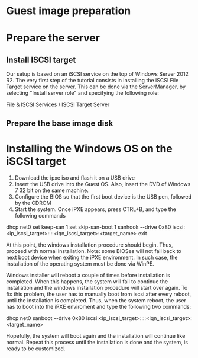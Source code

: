 # Guest image preparation

# Prepare the server

## Install ISCSI target
Our setup is based on an iSCSI service on the top of Windows Server 2012 R2.
The very first step of the tutorial consists in installing the iSCSI File Target service on the server.
This can be done via the ServerManager, by selecting "Install server role" and specifying the following role:

File & ISCSI Services / ISCSI Target Server

## Prepare the base image disk



# Installing the Windows OS on the iSCSI target
1. Download the ipxe iso and flash it on a USB drive
2. Insert the USB drive into the Guest OS. Also, insert the DVD of Windows 7 32 bit on the same machine.
3. Configure the BIOS so that the first boot device is the USB pen, followed by the CDROM
4. Start the system. Once iPXE appears, press CTRL+B, and type the following commands

dhcp net0
set keep-san 1
set skip-san-boot 1
sanhook --drive 0x80 iscsi:<ip_iscsi_target>::::<iqn_iscsi_target>:<target_name>
exit

At this point, the windows installation procedure should begin. Thus, proceed with normal installation.
Note: some BIOSes will not fall back to next boot device when exiting the iPXE environment. In such case, the 
installation of the operating system must be done via WinPE. 

Windows installer will reboot a couple of times before installation is completed. When this happens, the system will
fail to continue the installation and the windows installation procedure will start over again. To fix this problem,
the user has to manually boot from iscsi after every reboot, until the installation is completed. Thus, when the system
reboot, the user has to boot into the iPXE enviroment and type the following two commands:

dhcp net0
sanboot --drive 0x80 iscsi:<ip_iscsi_target>::::<iqn_iscsi_target>:<target_name>

Hopefully, the system will boot again and the installation will continue like normal. Repeat this process until the 
installation is done and the system, is ready to be customized.
